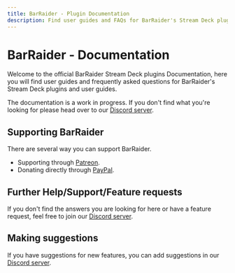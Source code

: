 ```yaml
---
title: BarRaider - Plugin Documentation
description: Find user guides and FAQs for BarRaider's Stream Deck plugins in our official Stream Deck plugin documentation.
---
```



# BarRaider - Documentation
Welcome to the official BarRaider Stream Deck plugins Documentation, here you will find user guides and frequently asked questions for BarRaider's Stream Deck plugins and user guides.

The documentation is a work in progress. If you don't find what you're looking for please head over to our [Discord server](https://buz.bz/d).

## Supporting BarRaider

There are several way you can support BarRaider.

- Supporting through [Patreon](https://www.patreon.com/barraider).
- Donating directly through [PayPal](https://paypal.me/BarRaider).

## Further Help/Support/Feature requests
If you don't find the answers you are looking for here or have a feature request, feel free to join our [Discord server](https://buz.bz/d).

## Making suggestions
If you have suggestions for new features, you can add suggestions in our [Discord server](https://buz.bz/d).